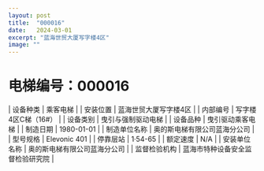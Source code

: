 ```yaml
---
layout: post
title:  "000016"
date:   2024-03-01
excerpt: "蓝海世贸大厦写字楼4区"
image: ""
---
```


# 电梯编号：000016

| 设备种类     | 乘客电梯                             |
| 安装位置     | 蓝海世贸大厦写字楼4区                 |
| 内部编号     | 写字楼4区C梯（16#）                 |
| 设备类别     | 曳引与强制驱动电梯               |
| 设备品种     | 曳引驱动乘客电梯                 |
| 制造日期     | 1980-01-01                 |
| 制造单位名称 | 奥的斯电梯有限公司蓝海分公司             |
| 型号规格     | Elevonic 401                           |
| 停靠层站     | 1·54-65                           |
| 额定速度     | N/A                           |
| 安装单位名称 | 奥的斯电梯有限公司蓝海分公司 |
| 监督检验机构 | 蓝海市特种设备安全监督检验研究院 |

